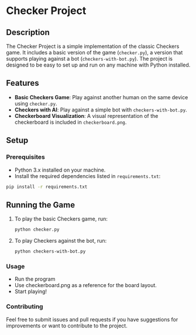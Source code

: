 # Checker Project

## Description
The Checker Project is a simple implementation of the classic Checkers game. It includes a basic version of the game (`checker.py`), a version that supports playing against a bot (`checkers-with-bot.py`). The project is designed to be easy to set up and run on any machine with Python installed.

## Features
- **Basic Checkers Game**: Play against another human on the same device using `checker.py`.
- **Checkers with AI**: Play against a simple bot with `checkers-with-bot.py`.
- **Checkerboard Visualization**: A visual representation of the checkerboard is included in `checkerboard.png`.

## Setup

### Prerequisites
- Python 3.x installed on your machine.
- Install the required dependencies listed in `requirements.txt`:

```bash
pip install -r requirements.txt
```

## Running the Game
1. To play the basic Checkers game, run:
   ```bash
   python checker.py
   ```
2. To play Checkers against the bot, run:
    ```bash
    python checkers-with-bot.py
    ```
### Usage

- Run the program      
- Use checkerboard.png as a reference for the board layout.
- Start playing!
  
### Contributing
Feel free to submit issues and pull requests if you have suggestions for improvements or want to contribute to the project.

